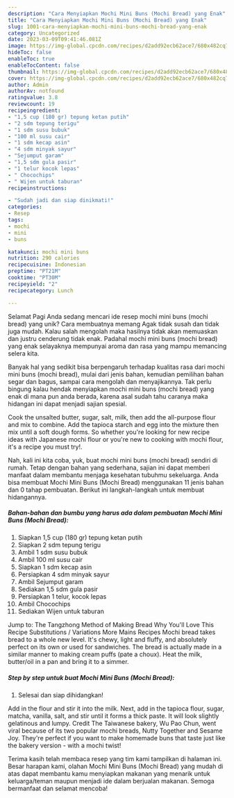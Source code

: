 ```yaml
---
description: "Cara Menyiapkan Mochi Mini Buns (Mochi Bread) yang Enak"
title: "Cara Menyiapkan Mochi Mini Buns (Mochi Bread) yang Enak"
slug: 1001-cara-menyiapkan-mochi-mini-buns-mochi-bread-yang-enak
category: Uncategorized
date: 2023-03-09T09:41:46.081Z
image: https://img-global.cpcdn.com/recipes/d2add92ecb62ace7/680x482cq70/mochi-mini-buns-mochi-bread-foto-resep-utama.jpg
hideToc: false
enableToc: true
enableTocContent: false
thumbnail: https://img-global.cpcdn.com/recipes/d2add92ecb62ace7/680x482cq70/mochi-mini-buns-mochi-bread-foto-resep-utama.jpg
cover: https://img-global.cpcdn.com/recipes/d2add92ecb62ace7/680x482cq70/mochi-mini-buns-mochi-bread-foto-resep-utama.jpg
author: Admin
authorAv: notfound
ratingvalue: 3.8
reviewcount: 19
recipeingredient:
- "1,5 cup (180 gr) tepung ketan putih"
- "2 sdm tepung terigu"
- "1 sdm susu bubuk"
- "100 ml susu cair"
- "1 sdm kecap asin"
- "4 sdm minyak sayur"
- "Sejumput garam"
- "1,5 sdm gula pasir"
- "1 telur kocok lepas"
- " Chocochips"
- " Wijen untuk taburan"
recipeinstructions:

- "Sudah jadi dan siap dinikmati!"
categories:
- Resep
tags:
- mochi
- mini
- buns

katakunci: mochi mini buns 
nutrition: 290 calories
recipecuisine: Indonesian
preptime: "PT21M"
cooktime: "PT30M"
recipeyield: "2"
recipecategory: Lunch

---
```



Selamat Pagi Anda sedang mencari ide resep mochi mini buns (mochi bread) yang unik? Cara membuatnya memang Agak tidak susah dan tidak juga mudah. Kalau salah mengolah maka hasilnya tidak akan memuaskan dan justru cenderung tidak enak. Padahal mochi mini buns (mochi bread) yang enak selayaknya mempunyai aroma dan rasa yang mampu memancing selera kita.


Banyak hal yang sedikit bisa berpengaruh terhadap kualitas rasa dari mochi mini buns (mochi bread), mulai dari jenis bahan, kemudian pemilihan bahan segar dan bagus, sampai cara mengolah dan menyajikannya. Tak perlu bingung kalau hendak menyiapkan mochi mini buns (mochi bread) yang enak di mana pun anda berada, karena asal sudah tahu caranya maka hidangan ini dapat menjadi sajian spesial.

Cook the unsalted butter, sugar, salt, milk, then add the all-purpose flour and mix to combine. Add the tapioca starch and egg into the mixture then mix until a soft dough forms. So whether you&#39;re looking for new recipe ideas with Japanese mochi flour or you&#39;re new to cooking with mochi flour, it&#39;s a recipe you must try!.


Nah, kali ini kita coba, yuk, buat mochi mini buns (mochi bread) sendiri di rumah. Tetap dengan bahan yang sederhana, sajian ini dapat memberi manfaat dalam membantu menjaga kesehatan tubuhmu sekeluarga. Anda bisa membuat Mochi Mini Buns (Mochi Bread) menggunakan 11 jenis bahan dan 0 tahap pembuatan. Berikut ini langkah-langkah untuk membuat hidangannya.

<!--inarticleads1-->

##### Bahan-bahan dan bumbu yang harus ada dalam pembuatan Mochi Mini Buns (Mochi Bread):

1. Siapkan 1,5 cup (180 gr) tepung ketan putih
1. Siapkan 2 sdm tepung terigu
1. Ambil 1 sdm susu bubuk
1. Ambil 100 ml susu cair
1. Siapkan 1 sdm kecap asin
1. Persiapkan 4 sdm minyak sayur
1. Ambil Sejumput garam
1. Sediakan 1,5 sdm gula pasir
1. Persiapkan 1 telur, kocok lepas
1. Ambil  Chocochips
1. Sediakan  Wijen untuk taburan


Jump to: The Tangzhong Method of Making Bread Why You&#39;ll Love This Recipe Substitutions / Variations More Mains Recipes Mochi bread takes bread to a whole new level. It&#39;s chewy, light and fluffy, and absolutely perfect on its own or used for sandwiches. The bread is actually made in a similar manner to making cream puffs (pate a choux). Heat the milk, butter/oil in a pan and bring it to a simmer. 

<!--inarticleads2-->

##### Step by step untuk buat Mochi Mini Buns (Mochi Bread):


1. Selesai dan siap dihidangkan!

Add in the flour and stir it into the milk. Next, add in the tapioca flour, sugar, matcha, vanilla, salt, and stir until it forms a thick paste. It will look slightly gelatinous and lumpy. Credit The Taiwanese bakery, Wu Pao Chun, went viral because of its two popular mochi breads, Nutty Together and Sesame Joy. They&#39;re perfect if you want to make homemade buns that taste just like the bakery version - with a mochi twist! 

Terima kasih telah membaca resep yang tim kami tampilkan di halaman ini. Besar harapan kami, olahan Mochi Mini Buns (Mochi Bread) yang mudah di atas dapat membantu kamu menyiapkan makanan yang menarik untuk keluarga/teman maupun menjadi ide dalam berjualan makanan. Semoga bermanfaat dan selamat mencoba!

